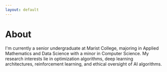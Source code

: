```yaml
---
layout: default
---
```


# About
I'm currently a senior undergraduate at Marist College, majoring in Applied Mathematics and Data Science with a minor in Computer Science. My research interests lie in optimization algorithms, deep learning architectures, reinforcement learning, and ethical oversight of AI algorithms.



<!-- ### Inline styles and components
Text can be **bold**, _italic_, or ~~strikethrough~~.

[Link to another page](./another-page.html).

There should be whitespace between paragraphs.

There should be whitespace between paragraphs. We recommend including a README, or a file with information about your project. -->